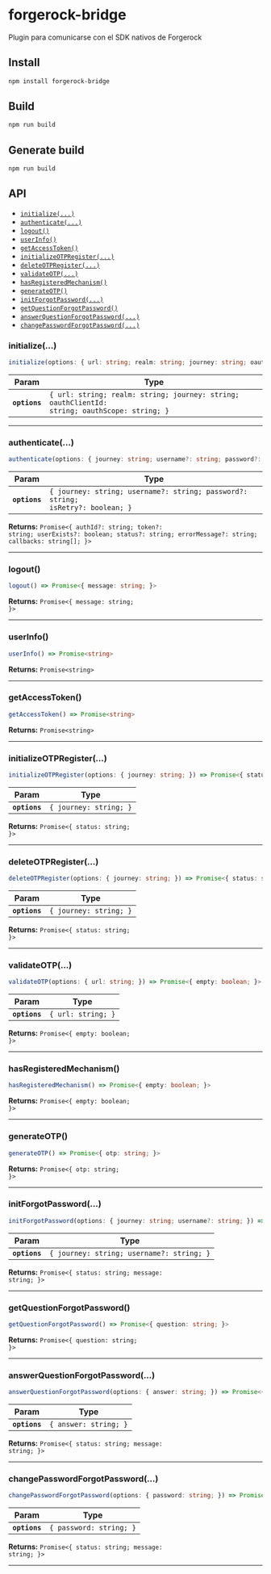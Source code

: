 # forgerock-bridge

Plugin para comunicarse con el SDK nativos de Forgerock

## Install

```bash
npm install forgerock-bridge
```

## Build

```bash
npm run build
```

## Generate build

```bash
npm run build
```

## API

<docgen-index>

* [`initialize(...)`](#initialize)
* [`authenticate(...)`](#authenticate)
* [`logout()`](#logout)
* [`userInfo()`](#userinfo)
* [`getAccessToken()`](#getaccesstoken)
* [`initializeOTPRegister(...)`](#initializeotpregister)
* [`deleteOTPRegister(...)`](#deleteotpregister)
* [`validateOTP(...)`](#validateotp)
* [`hasRegisteredMechanism()`](#hasregisteredmechanism)
* [`generateOTP()`](#generateotp)
* [`initForgotPassword(...)`](#initforgotpassword)
* [`getQuestionForgotPassword()`](#getquestionforgotpassword)
* [`answerQuestionForgotPassword(...)`](#answerquestionforgotpassword)
* [`changePasswordForgotPassword(...)`](#changepasswordforgotpassword)

</docgen-index>

<docgen-api>
<!--Update the source file JSDoc comments and rerun docgen to update the docs below-->

### initialize(...)

```typescript
initialize(options: { url: string; realm: string; journey: string; oauthClientId: string; oauthScope: string; }) => Promise<void>
```

| Param         | Type                                                                                                     |
| ------------- | -------------------------------------------------------------------------------------------------------- |
| **`options`** | <code>{ url: string; realm: string; journey: string; oauthClientId: string; oauthScope: string; }</code> |

--------------------


### authenticate(...)

```typescript
authenticate(options: { journey: string; username?: string; password?: string; isRetry?: boolean; }) => Promise<{ authId?: string; token?: string; userExists?: boolean; status?: string; errorMessage?: string; callbacks: string[]; }>
```

| Param         | Type                                                                                       |
| ------------- | ------------------------------------------------------------------------------------------ |
| **`options`** | <code>{ journey: string; username?: string; password?: string; isRetry?: boolean; }</code> |

**Returns:** <code>Promise&lt;{ authId?: string; token?: string; userExists?: boolean; status?: string; errorMessage?: string; callbacks: string[]; }&gt;</code>

--------------------


### logout()

```typescript
logout() => Promise<{ message: string; }>
```

**Returns:** <code>Promise&lt;{ message: string; }&gt;</code>

--------------------


### userInfo()

```typescript
userInfo() => Promise<string>
```

**Returns:** <code>Promise&lt;string&gt;</code>

--------------------


### getAccessToken()

```typescript
getAccessToken() => Promise<string>
```

**Returns:** <code>Promise&lt;string&gt;</code>

--------------------


### initializeOTPRegister(...)

```typescript
initializeOTPRegister(options: { journey: string; }) => Promise<{ status: string; }>
```

| Param         | Type                              |
| ------------- | --------------------------------- |
| **`options`** | <code>{ journey: string; }</code> |

**Returns:** <code>Promise&lt;{ status: string; }&gt;</code>

--------------------


### deleteOTPRegister(...)

```typescript
deleteOTPRegister(options: { journey: string; }) => Promise<{ status: string; }>
```

| Param         | Type                              |
| ------------- | --------------------------------- |
| **`options`** | <code>{ journey: string; }</code> |

**Returns:** <code>Promise&lt;{ status: string; }&gt;</code>

--------------------


### validateOTP(...)

```typescript
validateOTP(options: { url: string; }) => Promise<{ empty: boolean; }>
```

| Param         | Type                          |
| ------------- | ----------------------------- |
| **`options`** | <code>{ url: string; }</code> |

**Returns:** <code>Promise&lt;{ empty: boolean; }&gt;</code>

--------------------


### hasRegisteredMechanism()

```typescript
hasRegisteredMechanism() => Promise<{ empty: boolean; }>
```

**Returns:** <code>Promise&lt;{ empty: boolean; }&gt;</code>

--------------------


### generateOTP()

```typescript
generateOTP() => Promise<{ otp: string; }>
```

**Returns:** <code>Promise&lt;{ otp: string; }&gt;</code>

--------------------


### initForgotPassword(...)

```typescript
initForgotPassword(options: { journey: string; username?: string; }) => Promise<{ status: string; message: string; }>
```

| Param         | Type                                                 |
| ------------- | ---------------------------------------------------- |
| **`options`** | <code>{ journey: string; username?: string; }</code> |

**Returns:** <code>Promise&lt;{ status: string; message: string; }&gt;</code>

--------------------


### getQuestionForgotPassword()

```typescript
getQuestionForgotPassword() => Promise<{ question: string; }>
```

**Returns:** <code>Promise&lt;{ question: string; }&gt;</code>

--------------------


### answerQuestionForgotPassword(...)

```typescript
answerQuestionForgotPassword(options: { answer: string; }) => Promise<{ status: string; message: string; }>
```

| Param         | Type                             |
| ------------- | -------------------------------- |
| **`options`** | <code>{ answer: string; }</code> |

**Returns:** <code>Promise&lt;{ status: string; message: string; }&gt;</code>

--------------------


### changePasswordForgotPassword(...)

```typescript
changePasswordForgotPassword(options: { password: string; }) => Promise<{ status: string; message: string; }>
```

| Param         | Type                               |
| ------------- | ---------------------------------- |
| **`options`** | <code>{ password: string; }</code> |

**Returns:** <code>Promise&lt;{ status: string; message: string; }&gt;</code>

--------------------

</docgen-api>
